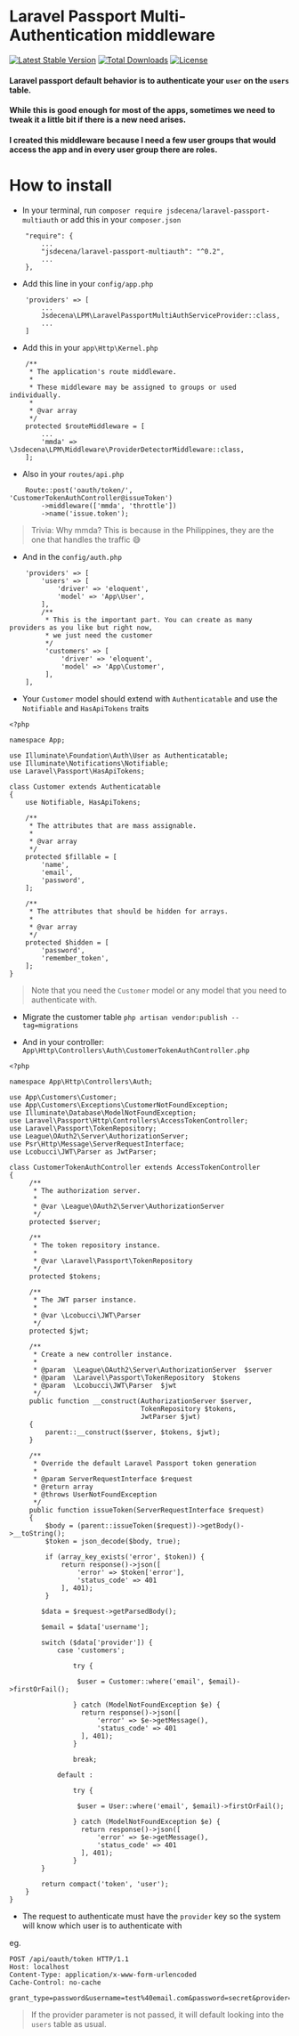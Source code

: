 # Laravel Passport Multi-Authentication middleware

[![Latest Stable Version](https://poser.pugx.org/jsdecena/laravel-passport-multiauth/v/stable)](https://packagist.org/packages/jsdecena/laravel-passport-multiauth)
[![Total Downloads](https://poser.pugx.org/jsdecena/laravel-passport-multiauth/downloads)](https://packagist.org/packages/jsdecena/laravel-passport-multiauth)
[![License](https://poser.pugx.org/jsdecena/laravel-passport-multiauth/license)](https://packagist.org/packages/jsdecena/laravel-passport-multiauth)

#### Laravel passport default behavior is to authenticate your `user` on the `users` table. 
#### While this is good enough for most of the apps, sometimes we need to tweak it a little bit if there is a new need arises.
#### I created this middleware because I need a few user groups that would access the app and in every user group there are roles.

# How to install

- In your terminal, run `composer require jsdecena/laravel-passport-multiauth` or add this in your `composer.json`

```
    "require": {
        ...
        "jsdecena/laravel-passport-multiauth": "^0.2",
        ...
    },
```

- Add this line in your `config/app.php`

```
	'providers' => [
	    ...
	    Jsdecena\LPM\LaravelPassportMultiAuthServiceProvider::class,
	    ...
	]
```

- Add this in your `app\Http\Kernel.php`

```
    /**
     * The application's route middleware.
     *
     * These middleware may be assigned to groups or used individually.
     *
     * @var array
     */
    protected $routeMiddleware = [
        ...
        'mmda' => \Jsdecena\LPM\Middleware\ProviderDetectorMiddleware::class,
    ];
```

- Also in your `routes/api.php`

```
    Route::post('oauth/token/', 'CustomerTokenAuthController@issueToken')
        ->middleware(['mmda', 'throttle'])
        ->name('issue.token');
```

> Trivia: Why mmda? This is because in the Philippines, they are the one that handles the traffic :sweat_smile: 

- And in the `config/auth.php`

```
    'providers' => [
        'users' => [
            'driver' => 'eloquent',
            'model' => 'App\User',
        ],
        /**
         * This is the important part. You can create as many providers as you like but right now, 
         * we just need the customer
         */
         'customers' => [
             'driver' => 'eloquent',
             'model' => 'App\Customer',
         ],
    ],
```

- Your `Customer` model should extend with `Authenticatable` and use the `Notifiable` and `HasApiTokens` traits

```
<?php

namespace App;

use Illuminate\Foundation\Auth\User as Authenticatable;
use Illuminate\Notifications\Notifiable;
use Laravel\Passport\HasApiTokens;

class Customer extends Authenticatable
{
    use Notifiable, HasApiTokens;

    /**
     * The attributes that are mass assignable.
     *
     * @var array
     */
    protected $fillable = [
        'name',
        'email',
        'password',
    ];

    /**
     * The attributes that should be hidden for arrays.
     *
     * @var array
     */
    protected $hidden = [
        'password',
        'remember_token',
    ];
}
```

> Note that you need the `Customer` model or any model that you need to authenticate with.

- Migrate the customer table `php artisan vendor:publish --tag=migrations`

- And in your controller: `App\Http\Controllers\Auth\CustomerTokenAuthController.php`
 
```
<?php

namespace App\Http\Controllers\Auth;

use App\Customers\Customer;
use App\Customers\Exceptions\CustomerNotFoundException;
use Illuminate\Database\ModelNotFoundException;
use Laravel\Passport\Http\Controllers\AccessTokenController;
use Laravel\Passport\TokenRepository;
use League\OAuth2\Server\AuthorizationServer;
use Psr\Http\Message\ServerRequestInterface;
use Lcobucci\JWT\Parser as JwtParser;

class CustomerTokenAuthController extends AccessTokenController
{
     /**
      * The authorization server.
      *
      * @var \League\OAuth2\Server\AuthorizationServer
      */
     protected $server;
    
     /**
      * The token repository instance.
      *
      * @var \Laravel\Passport\TokenRepository
      */
     protected $tokens;
    
     /**
      * The JWT parser instance.
      *
      * @var \Lcobucci\JWT\Parser
      */
     protected $jwt;
    
     /**
      * Create a new controller instance.
      *
      * @param  \League\OAuth2\Server\AuthorizationServer  $server
      * @param  \Laravel\Passport\TokenRepository  $tokens
      * @param  \Lcobucci\JWT\Parser  $jwt
      */
     public function __construct(AuthorizationServer $server,
                                 TokenRepository $tokens,
                                 JwtParser $jwt)
     {
         parent::__construct($server, $tokens, $jwt);
     }

     /**
      * Override the default Laravel Passport token generation
      *
      * @param ServerRequestInterface $request
      * @return array
      * @throws UserNotFoundException
      */
     public function issueToken(ServerRequestInterface $request)
     {
         $body = (parent::issueToken($request))->getBody()->__toString();
         $token = json_decode($body, true);
        
         if (array_key_exists('error', $token)) {
             return response()->json([
                 'error' => $token['error'],
                 'status_code' => 401
             ], 401);
         }
         
        $data = $request->getParsedBody();
        
        $email = $data['username'];  
           
        switch ($data['provider']) {
            case 'customers';
                
                try {
                
                 $user = Customer::where('email', $email)->firstOrFail();
                 
                } catch (ModelNotFoundException $e) {
                  return response()->json([
                      'error' => $e->getMessage(),
                      'status_code' => 401
                  ], 401);
                }
            
                break;
            
            default :
            
                try {
                
                 $user = User::where('email', $email)->firstOrFail();
                 
                } catch (ModelNotFoundException $e) {
                  return response()->json([
                      'error' => $e->getMessage(),
                      'status_code' => 401
                  ], 401);
                }        
        }
         
        return compact('token', 'user');
    }
}
```

 - The request to authenticate must have the `provider` key so the system will know which user is to authenticate with
 
 eg.
 
```
POST /api/oauth/token HTTP/1.1
Host: localhost
Content-Type: application/x-www-form-urlencoded
Cache-Control: no-cache

grant_type=password&username=test%40email.com&password=secret&provider=customers
```

> If the provider parameter is not passed, it will default looking into the `users` table as usual.